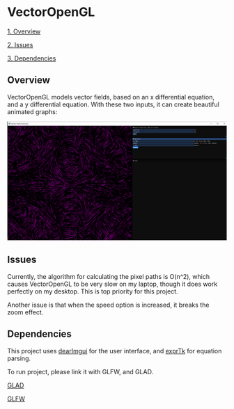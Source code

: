 # VectorOpenGL

[1. Overview](#overview)

[2. Issues](#issues)

[3. Dependencies](#dependencies)

## Overview

VectorOpenGL models vector fields, based on an x differential equation, and a y differential equation. With these two inputs, it can create beautiful animated graphs:

![Image1](src/imgs/graph.png)

## Issues

Currently, the algorithm for calculating the pixel paths is O(n^2), which causes VectorOpenGL to be very slow on my laptop, though it does work perfectly on my desktop. This is top priority for this project. 

Another issue is that when the speed option is increased, it breaks the zoom effect. 

## Dependencies
This project uses [dearImgui](https://github.com/ocornut/imgui) for the user interface, and [exprTk](http://www.partow.net/programming/exprtk/) for equation parsing. 
 
To run project, please link it with GLFW, and GLAD.

[GLAD](https://glad.dav1d.de/)

[GLFW](https://www.glfw.org/)
